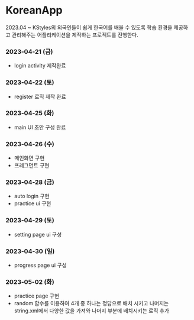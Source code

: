 # KoreanApp
2023.04 ~ KStyles의 외국인들이 쉽게 한국어를 배울 수 있도록 학습 환경을 제공하고 관리해주는 어플리케이션을 제작하는 프로젝트를 진행한다.

### 2023-04-21 (금)
- login activity 제작완료

### 2023-04-22 (토)
- register 로직 제작 완료

### 2023-04-25 (화)
- main UI 초안 구성 완료

### 2023-04-26 (수)
- 메인화면 구현
- 프레그먼트 구현

### 2023-04-28 (금)
- auto login 구현
- practice ui 구현

### 2023-04-29 (토)
- setting page ui 구성

### 2023-04-30 (일)
- progress page ui 구성

### 2023-05-02 (화)
- practice page 구현
- random 함수를 이용하여 4개 중 하나는 정답으로 배치 시키고 나머지는 string.xml에서 다양한 값을 가져와 나머지 부분에 배치시키는 로직 추가
